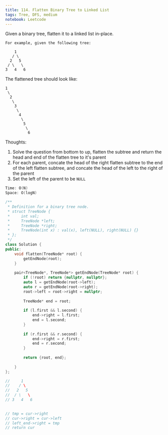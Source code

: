 ```yaml
---
title: 114. Flatten Binary Tree to Linked List
tags: Tree, DFS, medium
notebook: Leetcode
---
```


Given a binary tree, flatten it to a linked list in-place.
```
For example, given the following tree:

    1
   / \
  2   5
 / \   \
3   4   6
```
The flattened tree should look like:
```
1
 \
  2
   \
    3
     \
      4
       \
        5
         \
          6
```
Thoughts: 
1. Solve the question from bottom to up, flatten the subtree and return the head and end of the flatten tree to it's parent
2. For each parent, concate the head of the right flatten subtree to the end of the left flatten subtree, and concate the head of the left to the right of the parent
3. Set the left of the parent to be `NULL`

```c++
Time: O(N)
Space: O(logN)

/**
 * Definition for a binary tree node.
 * struct TreeNode {
 *     int val;
 *     TreeNode *left;
 *     TreeNode *right;
 *     TreeNode(int x) : val(x), left(NULL), right(NULL) {}
 * };
 */
class Solution {
public:
    void flatten(TreeNode* root) {
        getEndNode(root);
    }
    
    pair<TreeNode*, TreeNode*> getEndNode(TreeNode* root) {
        if (!root) return {nullptr, nullptr};
        auto l = getEndNode(root->left);
        auto r = getEndNode(root->right);
        root->left = root->right = nullptr;
        
        TreeNode* end = root;
            
        if (l.first && l.second) {
            end->right = l.first;
            end = l.second;
        }
        
        if (r.first && r.second) {
            end->right = r.first;
            end = r.second;
        }
        
        return {root, end};
        
    }
};

//     1
//    / \
//   2   5
//  / \   \
// 3   4   6

        
// tmp = cur->right
// cur->right = cur->left
// left_end->right = tmp
// return cur
```
